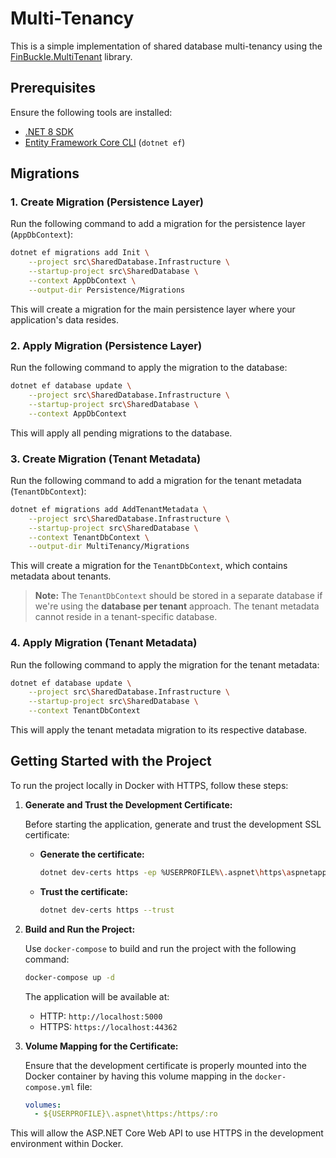 # Multi-Tenancy

This is a simple implementation of shared database multi-tenancy using the [FinBuckle.MultiTenant](https://github.com/Finbuckle/Finbuckle.MultiTenant) library.

## Prerequisites

Ensure the following tools are installed:
- [.NET 8 SDK](https://dotnet.microsoft.com/download/dotnet/8.0)
- [Entity Framework Core CLI](https://learn.microsoft.com/en-us/ef/core/cli/dotnet#installing-the-tools) (`dotnet ef`)

## Migrations

### 1. Create Migration (Persistence Layer)

Run the following command to add a migration for the persistence layer (`AppDbContext`):

```bash
dotnet ef migrations add Init \
    --project src\SharedDatabase.Infrastructure \
    --startup-project src\SharedDatabase \
    --context AppDbContext \
    --output-dir Persistence/Migrations
```

This will create a migration for the main persistence layer where your application's data resides.

### 2. Apply Migration (Persistence Layer)

Run the following command to apply the migration to the database:

```bash
dotnet ef database update \
    --project src\SharedDatabase.Infrastructure \
    --startup-project src\SharedDatabase \
    --context AppDbContext
```

This will apply all pending migrations to the database.

### 3. Create Migration (Tenant Metadata)

Run the following command to add a migration for the tenant metadata (`TenantDbContext`):

```bash
dotnet ef migrations add AddTenantMetadata \
    --project src\SharedDatabase.Infrastructure \
    --startup-project src\SharedDatabase \
    --context TenantDbContext \
    --output-dir MultiTenancy/Migrations
```

This will create a migration for the `TenantDbContext`, which contains metadata about tenants.

> **Note:** The `TenantDbContext` should be stored in a separate database if we're using the **database per tenant** approach. The tenant metadata cannot reside in a tenant-specific database.

### 4. Apply Migration (Tenant Metadata)

Run the following command to apply the migration for the tenant metadata:

```bash
dotnet ef database update \
    --project src\SharedDatabase.Infrastructure \
    --startup-project src\SharedDatabase \
    --context TenantDbContext
```

This will apply the tenant metadata migration to its respective database.

## Getting Started with the Project

To run the project locally in Docker with HTTPS, follow these steps:

1. **Generate and Trust the Development Certificate:**

   Before starting the application, generate and trust the development SSL certificate:

   - **Generate the certificate:**
     ```bash
     dotnet dev-certs https -ep %USERPROFILE%\.aspnet\https\aspnetapp.pfx -p VerySecurePassword123@!
     ```

   - **Trust the certificate:**
     ```bash
     dotnet dev-certs https --trust
     ```

2. **Build and Run the Project:**

   Use `docker-compose` to build and run the project with the following command:
   ```bash
   docker-compose up -d
   ```

   The application will be available at:
   - HTTP: `http://localhost:5000`
   - HTTPS: `https://localhost:44362`

3. **Volume Mapping for the Certificate:**

   Ensure that the development certificate is properly mounted into the Docker container by having this volume mapping in the `docker-compose.yml` file:
   ```yaml
   volumes:
     - ${USERPROFILE}\.aspnet\https:/https/:ro
   ```

This will allow the ASP.NET Core Web API to use HTTPS in the development environment within Docker.
